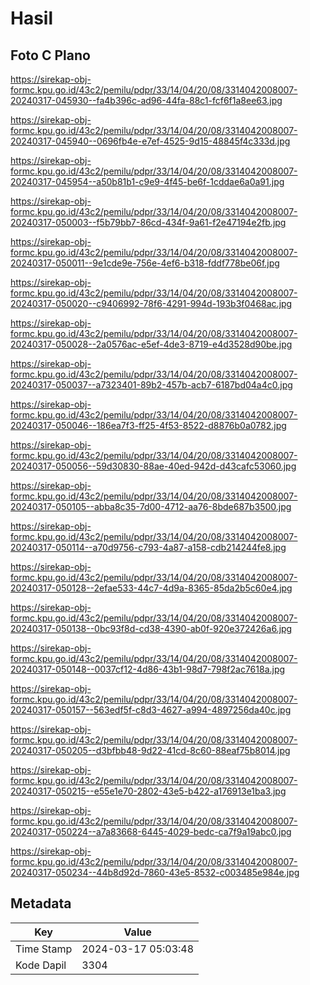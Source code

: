 # Hasil

## Foto C Plano

https://sirekap-obj-formc.kpu.go.id/43c2/pemilu/pdpr/33/14/04/20/08/3314042008007-20240317-045930--fa4b396c-ad96-44fa-88c1-fcf6f1a8ee63.jpg

https://sirekap-obj-formc.kpu.go.id/43c2/pemilu/pdpr/33/14/04/20/08/3314042008007-20240317-045940--0696fb4e-e7ef-4525-9d15-48845f4c333d.jpg

https://sirekap-obj-formc.kpu.go.id/43c2/pemilu/pdpr/33/14/04/20/08/3314042008007-20240317-045954--a50b81b1-c9e9-4f45-be6f-1cddae6a0a91.jpg

https://sirekap-obj-formc.kpu.go.id/43c2/pemilu/pdpr/33/14/04/20/08/3314042008007-20240317-050003--f5b79bb7-86cd-434f-9a61-f2e47194e2fb.jpg

https://sirekap-obj-formc.kpu.go.id/43c2/pemilu/pdpr/33/14/04/20/08/3314042008007-20240317-050011--9e1cde9e-756e-4ef6-b318-fddf778be06f.jpg

https://sirekap-obj-formc.kpu.go.id/43c2/pemilu/pdpr/33/14/04/20/08/3314042008007-20240317-050020--c9406992-78f6-4291-994d-193b3f0468ac.jpg

https://sirekap-obj-formc.kpu.go.id/43c2/pemilu/pdpr/33/14/04/20/08/3314042008007-20240317-050028--2a0576ac-e5ef-4de3-8719-e4d3528d90be.jpg

https://sirekap-obj-formc.kpu.go.id/43c2/pemilu/pdpr/33/14/04/20/08/3314042008007-20240317-050037--a7323401-89b2-457b-acb7-6187bd04a4c0.jpg

https://sirekap-obj-formc.kpu.go.id/43c2/pemilu/pdpr/33/14/04/20/08/3314042008007-20240317-050046--186ea7f3-ff25-4f53-8522-d8876b0a0782.jpg

https://sirekap-obj-formc.kpu.go.id/43c2/pemilu/pdpr/33/14/04/20/08/3314042008007-20240317-050056--59d30830-88ae-40ed-942d-d43cafc53060.jpg

https://sirekap-obj-formc.kpu.go.id/43c2/pemilu/pdpr/33/14/04/20/08/3314042008007-20240317-050105--abba8c35-7d00-4712-aa76-8bde687b3500.jpg

https://sirekap-obj-formc.kpu.go.id/43c2/pemilu/pdpr/33/14/04/20/08/3314042008007-20240317-050114--a70d9756-c793-4a87-a158-cdb214244fe8.jpg

https://sirekap-obj-formc.kpu.go.id/43c2/pemilu/pdpr/33/14/04/20/08/3314042008007-20240317-050128--2efae533-44c7-4d9a-8365-85da2b5c60e4.jpg

https://sirekap-obj-formc.kpu.go.id/43c2/pemilu/pdpr/33/14/04/20/08/3314042008007-20240317-050138--0bc93f8d-cd38-4390-ab0f-920e372426a6.jpg

https://sirekap-obj-formc.kpu.go.id/43c2/pemilu/pdpr/33/14/04/20/08/3314042008007-20240317-050148--0037cf12-4d86-43b1-98d7-798f2ac7618a.jpg

https://sirekap-obj-formc.kpu.go.id/43c2/pemilu/pdpr/33/14/04/20/08/3314042008007-20240317-050157--563edf5f-c8d3-4627-a994-4897256da40c.jpg

https://sirekap-obj-formc.kpu.go.id/43c2/pemilu/pdpr/33/14/04/20/08/3314042008007-20240317-050205--d3bfbb48-9d22-41cd-8c60-88eaf75b8014.jpg

https://sirekap-obj-formc.kpu.go.id/43c2/pemilu/pdpr/33/14/04/20/08/3314042008007-20240317-050215--e55e1e70-2802-43e5-b422-a176913e1ba3.jpg

https://sirekap-obj-formc.kpu.go.id/43c2/pemilu/pdpr/33/14/04/20/08/3314042008007-20240317-050224--a7a83668-6445-4029-bedc-ca7f9a19abc0.jpg

https://sirekap-obj-formc.kpu.go.id/43c2/pemilu/pdpr/33/14/04/20/08/3314042008007-20240317-050234--44b8d92d-7860-43e5-8532-c003485e984e.jpg


## Metadata

| Key        | Value               |
| ---------- | ------------------- |
| Time Stamp | 2024-03-17 05:03:48 |
| Kode Dapil | 3304                |



